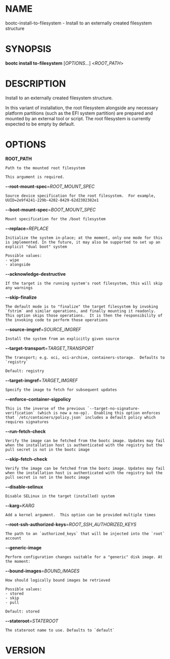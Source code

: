 # NAME

bootc-install-to-filesystem - Install to an externally created
filesystem structure

# SYNOPSIS

**bootc install to-filesystem** \[*OPTIONS...*\] <*ROOT_PATH*>

# DESCRIPTION

Install to an externally created filesystem structure.

In this variant of installation, the root filesystem alongside any
necessary platform partitions (such as the EFI system partition) are
prepared and mounted by an external tool or script. The root filesystem
is currently expected to be empty by default.

# OPTIONS

<!-- BEGIN GENERATED OPTIONS -->
**ROOT_PATH**

    Path to the mounted root filesystem

    This argument is required.

**--root-mount-spec**=*ROOT_MOUNT_SPEC*

    Source device specification for the root filesystem.  For example, UUID=2e9f4241-229b-4202-8429-62d2302382e1

**--boot-mount-spec**=*BOOT_MOUNT_SPEC*

    Mount specification for the /boot filesystem

**--replace**=*REPLACE*

    Initialize the system in-place; at the moment, only one mode for this is implemented. In the future, it may also be supported to set up an explicit "dual boot" system

    Possible values:
    - wipe
    - alongside

**--acknowledge-destructive**

    If the target is the running system's root filesystem, this will skip any warnings

**--skip-finalize**

    The default mode is to "finalize" the target filesystem by invoking `fstrim` and similar operations, and finally mounting it readonly.  This option skips those operations.  It is then the responsibility of the invoking code to perform those operations

**--source-imgref**=*SOURCE_IMGREF*

    Install the system from an explicitly given source

**--target-transport**=*TARGET_TRANSPORT*

    The transport; e.g. oci, oci-archive, containers-storage.  Defaults to `registry`

    Default: registry

**--target-imgref**=*TARGET_IMGREF*

    Specify the image to fetch for subsequent updates

**--enforce-container-sigpolicy**

    This is the inverse of the previous `--target-no-signature-verification` (which is now a no-op).  Enabling this option enforces that `/etc/containers/policy.json` includes a default policy which requires signatures

**--run-fetch-check**

    Verify the image can be fetched from the bootc image. Updates may fail when the installation host is authenticated with the registry but the pull secret is not in the bootc image

**--skip-fetch-check**

    Verify the image can be fetched from the bootc image. Updates may fail when the installation host is authenticated with the registry but the pull secret is not in the bootc image

**--disable-selinux**

    Disable SELinux in the target (installed) system

**--karg**=*KARG*

    Add a kernel argument.  This option can be provided multiple times

**--root-ssh-authorized-keys**=*ROOT_SSH_AUTHORIZED_KEYS*

    The path to an `authorized_keys` that will be injected into the `root` account

**--generic-image**

    Perform configuration changes suitable for a "generic" disk image. At the moment:

**--bound-images**=*BOUND_IMAGES*

    How should logically bound images be retrieved

    Possible values:
    - stored
    - skip
    - pull

    Default: stored

**--stateroot**=*STATEROOT*

    The stateroot name to use. Defaults to `default`

<!-- END GENERATED OPTIONS -->

# VERSION

<!-- VERSION PLACEHOLDER -->


